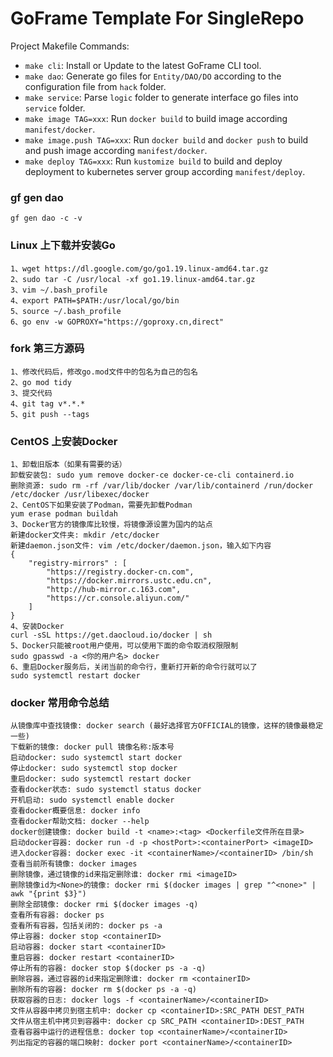 # GoFrame Template For SingleRepo

Project Makefile Commands: 
- `make cli`: Install or Update to the latest GoFrame CLI tool.
- `make dao`: Generate go files for `Entity/DAO/DO` according to the configuration file from `hack` folder.
- `make service`: Parse `logic` folder to generate interface go files into `service` folder.
- `make image TAG=xxx`: Run `docker build` to build image according `manifest/docker`.
- `make image.push TAG=xxx`: Run `docker build` and `docker push` to build and push image according `manifest/docker`.
- `make deploy TAG=xxx`: Run `kustomize build` to build and deploy deployment to kubernetes server group according `manifest/deploy`.

### gf gen dao
```
gf gen dao -c -v
```
### Linux 上下载并安装Go
```
1、wget https://dl.google.com/go/go1.19.linux-amd64.tar.gz
2、sudo tar -C /usr/local -xf go1.19.linux-amd64.tar.gz
3、vim ~/.bash_profile
4、export PATH=$PATH:/usr/local/go/bin
5、source ~/.bash_profile
6、go env -w GOPROXY="https://goproxy.cn,direct"
```
### fork 第三方源码
```
1、修改代码后，修改go.mod文件中的包名为自己的包名
2、go mod tidy
3、提交代码
4、git tag v*.*.*
5、git push --tags
```
### CentOS 上安装Docker
```
1、卸载旧版本（如果有需要的话）
卸载安装包: sudo yum remove docker-ce docker-ce-cli containerd.io
删除资源: sudo rm -rf /var/lib/docker /var/lib/containerd /run/docker /etc/docker /usr/libexec/docker
2、CentOS下如果安装了Podman，需要先卸载Podman
yum erase podman buildah
3、Docker官方的镜像库比较慢，将镜像源设置为国内的站点
新建docker文件夹: mkdir /etc/docker
新建daemon.json文件: vim /etc/docker/daemon.json，输入如下内容
{
    "registry-mirrors" : [
        "https://registry.docker-cn.com",
        "https://docker.mirrors.ustc.edu.cn",
        "http://hub-mirror.c.163.com",
        "https://cr.console.aliyun.com/"
    ]
}
4、安装Docker
curl -sSL https://get.daocloud.io/docker | sh
5、Docker只能被root用户使用，可以使用下面的命令取消权限限制
sudo gpasswd -a <你的用户名> docker
6、重启Docker服务后，关闭当前的命令行，重新打开新的命令行就可以了
sudo systemctl restart docker
```
### docker 常用命令总结
```
从镜像库中查找镜像: docker search (最好选择官方OFFICIAL的镜像，这样的镜像最稳定一些)
下载新的镜像: docker pull 镜像名称:版本号
启动docker: sudo systemctl start docker
停止docker: sudo systemctl stop docker
重启docker: sudo systemctl restart docker
查看docker状态: sudo systemctl status docker
开机启动: sudo systemctl enable docker
查看docker概要信息: docker info
查看docker帮助文档: docker --help
docker创建镜像: docker build -t <name>:<tag> <Dockerfile文件所在目录>
启动docker容器: docker run -d -p <hostPort>:<containerPort> <imageID>
进入docker容器: docker exec -it <containerName>/<containerID> /bin/sh
查看当前所有镜像: docker images
删除镜像，通过镜像的id来指定删除谁: docker rmi <imageID>
删除镜像id为<None>的镜像: docker rmi $(docker images | grep "^<none>" | awk "{print $3}")
删除全部镜像: docker rmi $(docker images -q)
查看所有容器: docker ps
查看所有容器，包括关闭的: docker ps -a
停止容器: docker stop <containerID>
启动容器: docker start <containerID>
重启容器: docker restart <containerID>
停止所有的容器: docker stop $(docker ps -a -q)
删除容器，通过容器的id来指定删除谁: docker rm <containerID>
删除所有的容器: docker rm $(docker ps -a -q)
获取容器的日志: docker logs -f <containerName>/<containerID>
文件从容器中拷贝到宿主机中: docker cp <containerID>:SRC_PATH DEST_PATH
文件从宿主机中拷贝到容器中: docker cp SRC_PATH <containerID>:DEST_PATH
查看容器中运行的进程信息: docker top <containerName>/<containerID>
列出指定的容器的端口映射: docker port <containerName>/<containerID>
```

